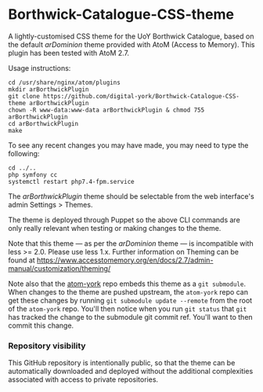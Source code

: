 # Borthwick-Catalogue-CSS-theme
A lightly-customised CSS theme for the UoY Borthwick Catalogue, based on the default *arDominion* theme provided with AtoM (Access to Memory). This plugin has been tested with AtoM 2.7.

Usage instructions:

    cd /usr/share/nginx/atom/plugins
    mkdir arBorthwickPlugin
    git clone https://github.com/digital-york/Borthwick-Catalogue-CSS-theme arBorthwickPlugin
    chown -R www-data:www-data arBorthwickPlugin & chmod 755 arBorthwickPlugin
    cd arBorthwickPlugin
    make

To see any recent changes you may have made, you may need to type the following:

    cd ../..
    php symfony cc
    systemctl restart php7.4-fpm.service

The *arBorthwickPlugin* theme should be selectable from the web interface's admin Settings > Themes.

The theme is deployed through Puppet so the above CLI commands are only really relevant when testing or making changes to the theme.

Note that this theme — as per the *arDominion* theme — is incompatible with less >= 2.0. Please use less 1.x. Further information on Theming can be found at https://www.accesstomemory.org/en/docs/2.7/admin-manual/customization/theming/

Note also that the [atom-york](https://github.com/Jimadine/atom-york/tree/stable/2.7.x/plugins) repo embeds this theme as a `git submodule`. When changes to the theme are pushed upstream, the `atom-york` repo can get these changes by running `git submodule update --remote` from the root of the `atom-york` repo. You'll then notice when you run `git status` that `git` has tracked the change to the submodule git commit ref. You'll want to then commit this change.

### Repository visibility

This GitHub repository is intentionally public, so that the theme can be automatically downloaded and deployed without the additional complexities associated with access to private repositories.
